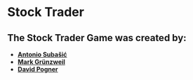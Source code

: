 # Stock Trader

## The Stock Trader Game was created by:
- **[Antonio Subašić](https://github.com/antoniosubasic)**
- **[Mark Grünzweil](https://github.com/m-gruen)**
- **[David Pogner](https://github.com/David-Pogner)**
